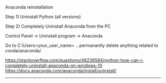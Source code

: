 Anaconda reinstallation

Step 1) Uninstall Python (all versions)

Step 2) Completely Uninstall Anaconda from the PC

Control Panel -> Uninstall program -> Anaconda

Go to C:\Users\<your_user_name> ...permanantly delete anything related to conda/anaconda/

https://stackoverflow.com/questions/48236584/python-how-can-i-completely-uninstall-anaconda-on-windows-10
https://docs.anaconda.com/anaconda/install/uninstall/

---